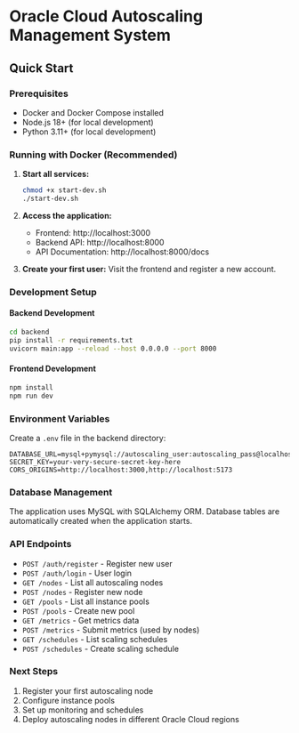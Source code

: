 
# Oracle Cloud Autoscaling Management System

## Quick Start

### Prerequisites
- Docker and Docker Compose installed
- Node.js 18+ (for local development)
- Python 3.11+ (for local development)

### Running with Docker (Recommended)

1. **Start all services:**
   ```bash
   chmod +x start-dev.sh
   ./start-dev.sh
   ```

2. **Access the application:**
   - Frontend: http://localhost:3000
   - Backend API: http://localhost:8000
   - API Documentation: http://localhost:8000/docs

3. **Create your first user:**
   Visit the frontend and register a new account.

### Development Setup

#### Backend Development
```bash
cd backend
pip install -r requirements.txt
uvicorn main:app --reload --host 0.0.0.0 --port 8000
```

#### Frontend Development
```bash
npm install
npm run dev
```

### Environment Variables

Create a `.env` file in the backend directory:
```
DATABASE_URL=mysql+pymysql://autoscaling_user:autoscaling_pass@localhost:3306/autoscaling_db
SECRET_KEY=your-very-secure-secret-key-here
CORS_ORIGINS=http://localhost:3000,http://localhost:5173
```

### Database Management

The application uses MySQL with SQLAlchemy ORM. Database tables are automatically created when the application starts.

### API Endpoints

- `POST /auth/register` - Register new user
- `POST /auth/login` - User login
- `GET /nodes` - List all autoscaling nodes
- `POST /nodes` - Register new node
- `GET /pools` - List all instance pools
- `POST /pools` - Create new pool
- `GET /metrics` - Get metrics data
- `POST /metrics` - Submit metrics (used by nodes)
- `GET /schedules` - List scaling schedules
- `POST /schedules` - Create scaling schedule

### Next Steps

1. Register your first autoscaling node
2. Configure instance pools
3. Set up monitoring and schedules
4. Deploy autoscaling nodes in different Oracle Cloud regions
